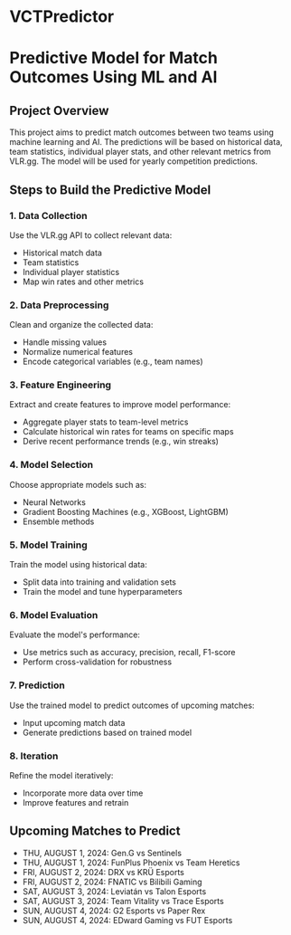 # VCTPredictor
# Predictive Model for Match Outcomes Using ML and AI

## Project Overview
This project aims to predict match outcomes between two teams using machine learning and AI. The predictions will be based on historical data, team statistics, individual player stats, and other relevant metrics from VLR.gg. The model will be used for yearly competition predictions.

## Steps to Build the Predictive Model

### 1. Data Collection
Use the VLR.gg API to collect relevant data:
- Historical match data
- Team statistics
- Individual player statistics
- Map win rates and other metrics

### 2. Data Preprocessing
Clean and organize the collected data:
- Handle missing values
- Normalize numerical features
- Encode categorical variables (e.g., team names)

### 3. Feature Engineering
Extract and create features to improve model performance:
- Aggregate player stats to team-level metrics
- Calculate historical win rates for teams on specific maps
- Derive recent performance trends (e.g., win streaks)

### 4. Model Selection
Choose appropriate models such as:
- Neural Networks
- Gradient Boosting Machines (e.g., XGBoost, LightGBM)
- Ensemble methods

### 5. Model Training
Train the model using historical data:
- Split data into training and validation sets
- Train the model and tune hyperparameters

### 6. Model Evaluation
Evaluate the model's performance:
- Use metrics such as accuracy, precision, recall, F1-score
- Perform cross-validation for robustness

### 7. Prediction
Use the trained model to predict outcomes of upcoming matches:
- Input upcoming match data
- Generate predictions based on trained model

### 8. Iteration
Refine the model iteratively:
- Incorporate more data over time
- Improve features and retrain

## Upcoming Matches to Predict
- THU, AUGUST 1, 2024: Gen.G vs Sentinels
- THU, AUGUST 1, 2024: FunPlus Phoenix vs Team Heretics
- FRI, AUGUST 2, 2024: DRX vs KRÜ Esports
- FRI, AUGUST 2, 2024: FNATIC vs Bilibili Gaming
- SAT, AUGUST 3, 2024: Leviatán vs Talon Esports
- SAT, AUGUST 3, 2024: Team Vitality vs Trace Esports
- SUN, AUGUST 4, 2024: G2 Esports vs Paper Rex
- SUN, AUGUST 4, 2024: EDward Gaming vs FUT Esports
